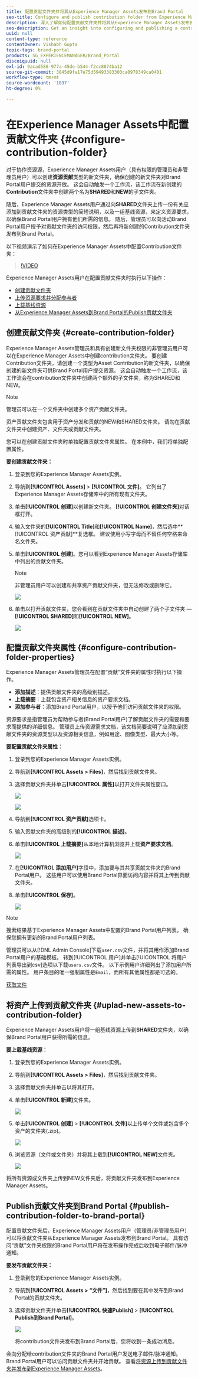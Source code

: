 ```yaml
---
title: 配置贡献文件夹并将其从Experience Manager Assets发布到Brand Portal
seo-title: Configure and publish contribution folder from Experience Manager Assets to Brand Portal
description: 深入了解如何配置贡献文件夹并将其从Experience Manager Assets发布到Brand Portal。
seo-description: Get an insight into configuring and publishing a contribution folder from Experience Manager Assets to Brand Portal.
uuid: null
content-type: reference
contentOwner: Vishabh Gupta
topic-tags: brand-portal
products: SG_EXPERIENCEMANAGER/Brand_Portal
discoiquuid: null
exl-id: 9acad588-977a-45de-b544-f2cc8874ba12
source-git-commit: 3845d9fa17e75d59493383303ca0978349ca0401
workflow-type: tm+mt
source-wordcount: '1037'
ht-degree: 0%

---
```


# 在Experience Manager Assets中配置贡献文件夹 {#configure-contribution-folder}

对于协作资源源，Experience Manager Assets用户（具有权限的管理员和非管理员用户）可以创建&#x200B;**资源贡献**&#x200B;类型的新文件夹，确保创建的新文件夹对Brand Portal用户提交的资源开放。  这会自动触发一个工作流，该工作流在新创建的&#x200B;**Contribution**&#x200B;文件夹中创建两个名为&#x200B;**SHARED**&#x200B;和&#x200B;**NEW**&#x200B;的子文件夹。

随后，Experience Manager Assets用户通过向&#x200B;**SHARED**&#x200B;文件夹上传一份有关应添加到贡献文件夹的资源类型的简短说明，以及一组基线资源，来定义资源要求，以确保Brand Portal用户拥有他们所需的信息。 随后，管理员可以向活动Brand Portal用户授予对贡献文件夹的访问权限，然后再将新创建的Contribution文件夹发布到Brand Portal。

以下视频演示了如何在Experience Manager Assets中配置Contribution文件夹：

>[!VIDEO](https://video.tv.adobe.com/v/30547)

Experience Manager Assets用户在配置贡献文件夹时执行以下操作：

* [创建贡献文件夹](#create-contribution-folder)
* [上传资源要求并分配参与者](#configure-contribution-folder-properties)
* [上载基线资源](#uplad-new-assets-to-contribution-folder)
* [从Experience Manager Assets到Brand Portal的Publish贡献文件夹](#publish-contribution-folder-to-brand-portal)

## 创建贡献文件夹 {#create-contribution-folder}


Experience Manager Assets管理员和具有创建新文件夹权限的非管理员用户可以在Experience Manager Assets中创建contribution文件夹。
要创建Contribution文件夹，请创建一个类型为Asset Contribution的新文件夹，以确保创建的新文件夹可供Brand Portal用户提交资源。  这会自动触发一个工作流，该工作流会在contribution文件夹中创建两个额外的子文件夹，称为SHARED和NEW。


>[!NOTE]
>
>管理员可以在一个文件夹中创建多个资产贡献文件夹。
>
>资产贡献文件夹包含用于资产分发和贡献的NEW和SHARED文件夹。 请勿在贡献文件夹中创建资产、文件夹或贡献文件夹。


您可以在创建贡献文件夹时单独配置贡献文件夹属性。 在本例中，我们将单独配置属性。

**要创建贡献文件夹：**

1. 登录到您的Experience Manager Assets实例。

1. 导航到&#x200B;**[!UICONTROL Assets]** > **[!UICONTROL 文件]**。 它列出了Experience Manager Assets存储库中的所有现有文件夹。

1. 单击&#x200B;**[!UICONTROL 创建]**&#x200B;以创建新文件夹。 **[!UICONTROL 创建文件夹]**&#x200B;对话框打开。

1. 输入文件夹的&#x200B;**[!UICONTROL Title]**&#x200B;和&#x200B;**[!UICONTROL Name]**，然后选中&#x200B;**[!UICONTROL 资产贡献]**复选框。
建议使用小写字母而不留任何空格来命名文件夹。

1. 单击&#x200B;**[!UICONTROL 创建]**。您可以看到Experience Manager Assets存储库中列出的贡献文件夹。

   >[!NOTE]
   >
   >非管理员用户可以创建和共享资产贡献文件夹，但无法修改或删除它。


   ![](assets/create-contribution-folder.png)

1. 单击以打开贡献文件夹，您会看到在贡献文件夹中自动创建了两个子文件夹 — **[!UICONTROL SHARED]**&#x200B;和&#x200B;**[!UICONTROL NEW]**。

   ![](assets/contribution-folder.png)


## 配置贡献文件夹属性 {#configure-contribution-folder-properties}

Experience Manager Assets管理员在配置“贡献”文件夹的属性时执行以下操作。

* **添加描述**：提供贡献文件夹的高级别描述。
* **上载摘要**：上载包含资产相关信息的资产要求文档。
* **添加参与者**：添加Brand Portal用户，以授予他们访问贡献文件夹的权限。

资源要求是指管理员为帮助参与者(Brand Portal用户)了解贡献文件夹的需要和要求而提供的详细信息。 管理员上传资源需求文档，该文档简要说明了应添加到贡献文件夹的资源类型以及资源相关信息，例如用途、图像类型、最大大小等。

**要配置贡献文件夹属性：**

1. 登录到您的Experience Manager Assets实例。

1. 导航到&#x200B;**[!UICONTROL Assets > Files]**，然后找到贡献文件夹。
1. 选择贡献文件夹并单击&#x200B;**[!UICONTROL 属性]**&#x200B;以打开文件夹属性窗口。

   ![](assets/properties.png)

   ![](assets/contribution-folder-property1.png)

1. 导航到&#x200B;**[!UICONTROL 资产贡献]**&#x200B;选项卡。
1. 输入贡献文件夹的高级别的&#x200B;**[!UICONTROL 描述]**。
1. 单击&#x200B;**[!UICONTROL 上载摘要]**&#x200B;从本地计算机浏览并上载&#x200B;**资产要求文档**。

   ![](assets/upload.png)

1. 在&#x200B;**[!UICONTROL 添加用户]**&#x200B;字段中，添加要与其共享贡献文件夹的Brand Portal用户。 这些用户可以使用Brand Portal界面访问内容并将其上传到贡献文件夹。
1. 单击&#x200B;**[!UICONTROL 保存]**。

   ![](assets/contribution-folder-property3.png)

>[!NOTE]
>
>搜索结果基于Experience Manager Assets中配置的Brand Portal用户列表。 确保您拥有更新的Brand Portal用户列表。

管理员可以从[!DNL Admin Console]下载`user.csv`文件，并将其用作添加Brand Portal用户的基础模板。 转到[!UICONTROL 用户]并单击[!UICONTROL 将用户列表导出到csv]选项以下载`users.csv`文件。 以下示例用户详细列出了添加用户所需的属性。 用户条目的唯一强制属性是`Email`，而所有其他属性都是可选的。

[获取文件](assets/users.csv)

## 将资产上传到贡献文件夹 {#uplad-new-assets-to-contribution-folder}

Experience Manager Assets用户将一组基线资源上传到&#x200B;**SHARED**&#x200B;文件夹，以确保Brand Portal用户获得所需的信息。

**要上载基线资源：**

1. 登录到您的Experience Manager Assets实例。

1. 导航到&#x200B;**[!UICONTROL Assets > Files]**，然后找到贡献文件夹。

1. 选择贡献文件夹并单击以将其打开。

1. 单击&#x200B;**[!UICONTROL 新建]**&#x200B;文件夹。

   ![](assets/upload-new-assets1.png)

1. 单击&#x200B;**[!UICONTROL 创建]** > **[!UICONTROL 文件]**&#x200B;以上传单个文件或包含多个资产的文件夹(.zip)。

   ![](assets/upload-new-assets2.png)

1. 浏览资源（文件或文件夹）并将其上载到&#x200B;**[!UICONTROL NEW]**&#x200B;文件夹。

   ![](assets/upload-asset4.png)

将所有资源或文件夹上传到NEW文件夹后，将贡献文件夹发布到Experience Manager Assets。


## Publish贡献文件夹到Brand Portal {#publish-contribution-folder-to-brand-portal}

配置贡献文件夹后，Experience Manager Assets用户（管理员/非管理员用户）可以将贡献文件夹从Experience Manager Assets发布到Brand Portal。 具有访问“贡献”文件夹权限的Brand Portal用户将在发布操作完成后收到电子邮件/脉冲通知。


**要发布贡献文件夹：**

1. 登录到您的Experience Manager Assets实例。

1. 导航到&#x200B;**[!UICONTROL Assets > “文件”]**，然后找到要在其中发布到Brand Portal的贡献文件夹。
1. 选择贡献文件夹并单击&#x200B;**[!UICONTROL 快速Publish]** > **[!UICONTROL Publish到Brand Portal]**。

   ![](assets/publish-contribution-folder-to-bp.png)

   将contribution文件夹发布到Brand Portal后，您将收到一条成功消息。

会向分配给contribution文件夹的Brand Portal用户发送电子邮件/脉冲通知。 Brand Portal用户可以访问贡献文件夹并开始贡献。 查看[将资源上传到贡献文件夹并发布到Experience Manager Assets](brand-portal-publish-contribution-folder-to-aem-assets.md)。
